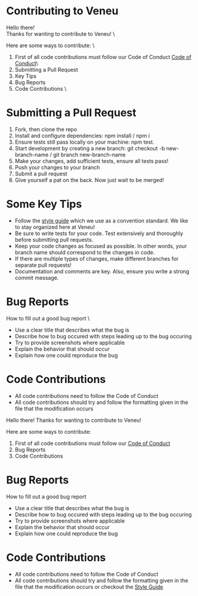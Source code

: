 # Contributing to Veneu

[style]: https://standardjs.com/

Hello there! \
Thanks for wanting to contribute to Veneu! \

Here are some ways to contribute: \
1. First of all code contributions must follow our Code of Conduct [Code of Conduct](./CODE_OF_CONDUCT.md)\
2. Submitting a Pull Request
3. Key Tips
4. Bug Reports
5. Code Contributions \

# Submitting a Pull Request
1. Fork, then clone the repo
2. Install and configure dependencies: npm install / npm i
3. Ensure tests still pass locally on your machine: npm test.
4. Start development by creating a new branch: git checkout -b new-branch-name / git branch new-branch-name
5. Make your changes, add sufficient tests, ensure all tests pass!
6. Push your changes to your branch
7. Submit a pull request
7. Give yourself a pat on the back. Now just wait to be merged!

# Some Key Tips
- Follow the [style guide][style] which we use as a convention standard. We like to stay organized here at Veneu!
- Be sure to write tests for your code. Test extensively and thoroughly before submitting pull requests.
- Keep your code changes as focused as possible. In other words, your branch name should correspond to the changes in code.
- If there are multiple types of changes, make different branches for separate pull requests!
- Documentation and comments are key. Also, ensure you write a strong commit message.

# Bug Reports
How to fill out a good bug report \
* Use a clear title that describes what the bug is
* Describe how to bug occured with steps leading up to the bug occuring
* Try to provide screenshots where applicable
* Explain the behavior that should occur
* Explain how one could reproduce the bug

# Code Contributions
* All code contributions need to follow the Code of Conduct
* All code contributions should try and follow the formatting given in the file that the modification occurs

Hello there!
Thanks for wanting to contribute to Veneu!

Here are some ways to contribute:

1. First of all code contributions must follow our [Code of Conduct](./CODE_OF_CONDUCT.md)
2. Bug Reports
3. Code Contributions

# Bug Reports

How to fill out a good bug report

- Use a clear title that describes what the bug is
- Describe how to bug occured with steps leading up to the bug occuring
- Try to provide screenshots where applicable
- Explain the behavior that should occur
- Explain how one could reproduce the bug

# Code Contributions

- All code contributions need to follow the Code of Conduct
- All code contributions should try and follow the formatting given in the file that the modification occurs or checkout the [Style Guide](./Style_Guide.md)
